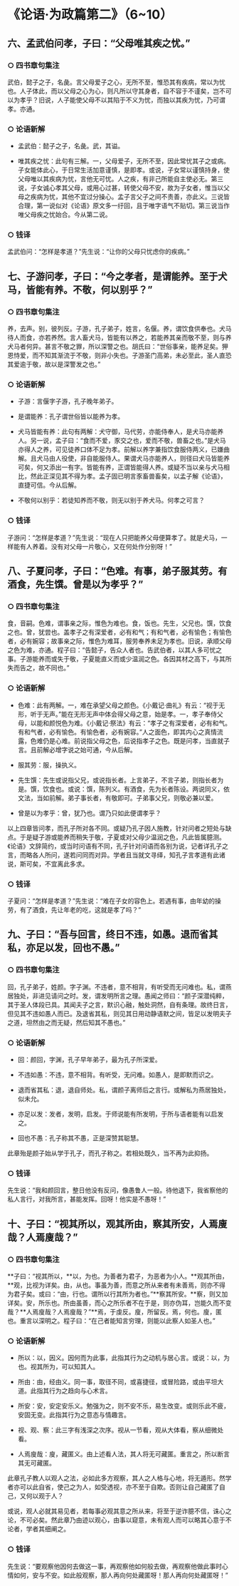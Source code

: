 # 《论语·为政篇第二》（6~10）

## 六、孟武伯问孝，子曰：“父母唯其疾之忧。”

### ○ 四书章句集注

武伯，懿子之子，名彘。言父母爱子之心，无所不至，惟恐其有疾病，常以为忧也。人子体此，而以父母之心为心，则凡所以守其身者，自不容于不谨矣，岂不可以为孝乎？旧说，人子能使父母不以其陷于不义为忧，而独以其疾为忧，乃可谓孝。亦通。

### ○ 论语新解

* 孟武伯：懿子之子，名彘。武，其谥。

* 唯其疾之忧：此句有三解。一，父母爱子，无所不至，因此常忧其子之或病。子女能体此心，于日常生活加意谨慎，是即孝。或说，子女常以谨慎持身，使父母唯以其疾病为忧，言他无可忧。人之疾，有非己所能自主使必无。第三说，子女诚心孝其父母，或用心过甚，转使父母不安，故为子女者，惟当以父母之疾病为忧，其他不宜过分操心。孟子言父子之间不责善，亦此义。三说皆合理，第一说似对《论语》原文多一纡回，且于唯字语气不贴切。第三说当作唯父母疾之忧始合。今从第二说。

### ○ 钱译

孟武伯问：“怎样是孝道？”先生说：“让你的父母只忧虑你的疾病。”

## 七、子游问孝，子曰：“今之孝者，是谓能养。至于犬马，皆能有养。不敬，何以别乎？”

### ○ 四书章句集注

养，去声。别，彼列反。子游，孔子弟子，姓言，名偃。养，谓饮食供奉也。犬马待人而食，亦若养然。言人畜犬马，皆能有以养之，若能养其亲而敬不至，则与养犬马者何异。甚言不敬之罪，所以深警之也。胡氏曰：“世俗事亲，能养足矣。狎恩恃爱，而不知其渐流于不敬，则非小失也。子游圣门高弟，未必至此，圣人直恐其爱逾于敬，故以是深警发之也。”

### ○ 论语新解

* 子游：言偃字子游，孔子晚年弟子。

* 是谓能养：孔子谓世俗皆以能养为孝。

* 犬马皆能有养：此句有两解：犬守御，马代劳，亦能侍奉人，是犬马亦能养人。另一说，孟子曰：“食而不爱，豕交之也，爱而不敬，兽畜之也。”是犬马亦得人之养，可见徒养口体不足为孝。前解以养字兼指饮食服侍两义，已嫌曲解。且犬马由人役使，非自能服侍人。果谓犬马亦能养人，则径曰犬马皆能养可矣，何又添出一有字。皆能有养，正谓皆能得人养。或疑不当以亲与犬马相比，然此正深见其不得为孝。孟子固已明言豕畜兽畜矣，以孟子解《论语》，直捷可信。今从后解。

* 不敬何以别乎：若徒知养而不敬，则无以别于养犬马。何孝之可言？

### ○ 钱译

子游问：“怎样是孝道？”先生说：“现在人只把能养父母便算孝了。就是犬马，一样能有人养着。没有对父母一片敬心，又在何处作分别呀！”

## 八、子夏问孝，子曰：“色难。有事，弟子服其劳。有酒食，先生馔。曾是以为孝乎？”

### ○ 四书章句集注

食，音嗣。色难，谓事亲之际，惟色为难也。食，饭也。先生，父兄也。馔，饮食之也。曾，犹尝也。盖孝子之有深爱者，必有和气；有和气者，必有愉色；有愉色者，必有婉容；故事亲之际，惟色为难耳，服劳奉养未足为孝也。旧说，承顺父母之色为难，亦通。程子曰：“告懿子，告众人者也。告武伯者，以其人多可忧之事。子游能养而或失于敬，子夏能直义而或少温润之色。各因其材之高下，与其所失而告之，故不同也。”

### ○ 论语新解

* 色难：此有两解。一，难在承望父母之颜色。《小戴记·曲礼》有云：“视于无形，听于无声。”能在无形无声中体会得父母之意，始是孝。一，孝子奉侍父母，以能和颜悦色为难。《小戴记·祭法》有云：“孝子之有深爱者，必有和气。有和气者，必有愉色。有愉色者，必有婉容。”人之面色，即其内心之真情流露，色难仍是心难。前说指父母之色，后说指孝子之色。既是问孝，当直就子言。且前解必增字说之始可通，今从后解。

* 服其劳：服，操执义。

* 先生馔：先生或说指父兄，或说指长者。上言弟子，不言子弟，则指长者为是。馔，饮食也。或说：馔，陈列义。有酒食，先为长者陈设。两说同义，依文法，当如前解。弟子事长者，有敬即可。子弟事父兄，则敬必兼以爱。

* 曾是以为孝乎：曾，犹乃也。谓乃只如此便谓孝乎？

以上四章皆问孝，而孔子所对各不同。或疑乃孔子因人施教，针对问者之短处与缺点。于是疑子游或能养而稍失于敬，子夏或对父母少温润之色，凡此皆属臆测。《论语》文辞简约，或当时问语有不同，孔子针对问语而各别为说，记者详孔子之言，而略各人所问，遂若问同而对异。学者且当就文寻绎，知孔子言孝道有此诸说，斯可矣，不宜离此多求。

### ○ 钱译

子夏问：“怎样是孝道？”先生说：“难在子女的容色上。若遇有事，由年幼的操劳，有了酒食，先让年老的吃，这就是孝了吗？”

## 九、子曰：“吾与回言，终日不违，如愚。退而省其私，亦足以发，回也不愚。”

### ○ 四书章句集注

回，孔子弟子，姓颜。字子渊。不违者，意不相背，有听受而无问难也。私，谓燕居独处，非进见请问之时。发，谓发明所言之理。愚闻之师曰：“颜子深潜纯粹，其于圣人体段已具。其闻夫子之言，默识心融，触处洞然，自有条理。故终日言，但见其不违如愚人而已。及退省其私，则见其日用动静语默之间，皆足以发明夫子之道，坦然由之而无疑，然后知其不愚也。”

### ○ 论语新解

* 回：颜回，字渊，孔子早年弟子，最为孔子所深爱。

* 不违如愚：不违，意不相背。有听受，无问难。如愚人，是即默而识之。

* 退而省其私：退，退自师处。私，谓颜子离师后之言行。或解私为燕居独处，似未允。

* 亦足以发：发者，发明，启发。于师说能有所发明，于所与语者能有以启发之。

* 回也不愚：孔子称其不愚，正是深赞其聪慧。

此章殆是颜子始从学于孔子，而孔子称之。若相处既久，当不再为此抑扬。

### ○ 钱译

先生说：“我和颜回言，整日他没有反问，像愚鲁人一般。待他退下，我省察他的私人言行，对我所言，甚能发挥。回呀！他实是不愚呀！”

## 十、子曰：“视其所以，观其所由，察其所安，人焉廋哉？人焉廋哉？”

### ○ 四书章句集注

**子曰：“视其所以，**以，为也。为善者为君子，为恶者为小人。**观其所由，**观，比视为详矣。由，从也。事虽为善，而意之所从来者有未善焉，则亦不得为君子矣。或曰：“由，行也。谓所以行其所为者也。”**察其所安。**察，则又加详矣。安，所乐也。所由虽善，而心之所乐者不在于是，则亦伪耳，岂能久而不变哉？**人焉廋哉？人焉廋哉？”**焉，于虔反。廋，所留反。焉，何也。廋，匿也。重言以深明之。程子曰：“在己者能知言穷理，则能以此察人如圣人也。”

### ○ 论语新解

* 所以：以，因义。因何而为此事，此指其行为之动机与居心言。或说：以，为也。视其所为，可以知其人。

* 所由：由，经由义。同一事，取径不同，或喜捷径，或冒险路，或由平坦大道。此指其行为之趋向与心术言。

* 所安：安，安定安乐义。勉强为之，则不安不乐，易生改变。或则乐此不疲，安固无变。此指其行为之意态与情趣言。

* 视、观、察：此三字有浅深之次序。视从一节看，观从大体看，察从细微处看。

* 人焉廋哉：廋，藏匿义。由上述看人法，其人将无可藏匿。重言之，所以断言其无可藏匿。

此章孔子教人以观人之法，必如此多方观察，其人之人格与心地，将无遁形。然学者亦可以此自省，使己之为人，如受透视，亦不至于自欺。否则让自己藏匿了自己，又何以观于人？

或说，观人必就其易见者，若每事必观其意之所从来，将至于逆诈臆不信，诛心之论，不可必矣。然此章乃由迹以观心，由事以窥意，未有观人而可以略其心意于不论者，学者其细阐之。

### ○ 钱译

先生说：“要观察他因何去做这一事，再观察他如何般去做，再观察他做此事时心情如何，安与不安。如此般观察，那人再向何处藏匿呀！那人再向何处藏匿呀！”
